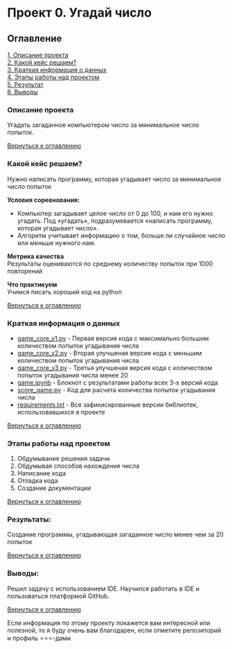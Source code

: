 # Проект 0. Угадай число

## Оглавление  
[1. Описание проекта](README.md#описание-проекта)  
[2. Какой кейс решаем?](README.md#какой-кейс-решаем)  
[3. Краткая информация о данных](README.md#краткая-информация-о-данных)  
[4. Этапы работы над проектом](README.md#этапы-работы-над-проектом)  
[5. Результат](README.md#результаты)    
[6. Выводы](README.md#выводы) 

### Описание проекта    
Угадать загаданное компьютером число за минимальное число попыток.

[Вернуться к оглавлению](README.md#оглавление)


### Какой кейс решаем?    
Нужно написать программу, которая угадывает число за минимальное число попыток

**Условия соревнования:**  
- Компьютер загадывает целое число от 0 до 100, и нам его нужно угадать. Под «угадать», подразумевается «написать программу, которая угадывает число».
- Алгоритм учитывает информацию о том, больше ли случайное число или меньше нужного нам.

**Метрика качества**     
Результаты оцениваются по среднему количеству попыток при 1000 повторений

**Что практикуем**     
Учимся писать хороший код на python

[Вернуться к оглавлению](README.md#оглавление)


### Краткая информация о данных
- [game_core_v1.py](https://github.com/TheBoneHop/data_scince_study/blob/main/project_0/game_core_v1.py) - Первая версия кода с максимально большим количеством попыток угадывания числа
- [game_core_v2.py](https://github.com/TheBoneHop/data_scince_study/blob/main/project_0/game_core_v2.py) - Вторая улучшеная версия кода с меньшим количеством попыток угадывания числа
- [game_core_v3.py](https://github.com/TheBoneHop/data_scince_study/blob/main/project_0/game_core_v3.py) - Третья улучшеная версия кода с количеством попыток угадывания числа менее 20
- [game.ipynb](https://github.com/TheBoneHop/data_scince_study/blob/main/project_0/game.ipynb) - Блокнот с результатами работы всех 3-х версий кода
- [score_game.py](https://github.com/TheBoneHop/data_scince_study/blob/main/project_0/score_game.py) - Код для расчета количества попыток угадывания числа
- [requirements.txt](https://github.com/TheBoneHop/data_scince_study/blob/main/project_0/requirements.txt) - Все зафикисированные версии библиотек, использовавшихся в проекте

[Вернуться к оглавлению](README.md#оглавление)


### Этапы работы над проектом  
1) Обдумывание решения задачи
2) Обдумывая способов нахождения числа
3) Написание кода 
4) Отладка кода
5) Создание документации

[Вернуться к оглавлению](README.md#оглавление)


### Результаты:  
Создание программы, угадывающая загаданное число менее чем за 20 попыток

[Вернуться к оглавлению](README.md#оглавление)


### Выводы:  
Решил задачу с использованием IDE. Научился работать в IDE и пользоваться платформой GitHub.

[Вернуться к оглавлению](README.md#оглавление)


Если информация по этому проекту покажется вам интересной или полезной, то я буду очень вам благодарен, если отметите репозиторий и профиль ⭐️⭐️⭐️-дами